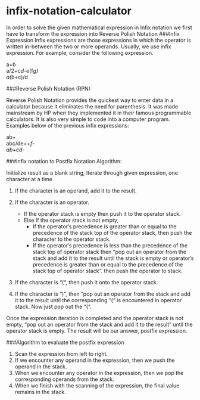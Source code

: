 # infix-notation-calculator
In order to solve the given mathematical expression in Infix notation we first have to transform the expression into Reverse Polish Notation
###Infix Expression
Infix expressions are those expressions in which the operator is written in-between the two or more operands. Usually, we use infix expression. For example, consider the following expression.

a+b  
a/2+c*d-e*(f*g)  
a*(b+c)/d  

###Reverse Polish Notation (RPN)

Reverse Polish Notation provides the quickest way to enter data in a calculator because it eliminates the need for parenthesis. It was made mainstream by HP when they implemented it in their famous programmable calculators. It is also very simple to code into a computer program.
Examples below of the previous infix expressions:

ab+  
abc/de+*+f-  
ab+cd-*

###Infix notation to Postfix Notation Algorithm:

Initialize result as a blank string, Iterate through given expression, one character at a time


1. If the character is an operand, add it to the result.
2. If the character is an operator.
   - If the operator stack is empty then push it to the operator stack.
   - Else If the operator stack is not empty,
       - If the operator’s precedence is greater than or equal to the precedence of the stack top of the operator stack, then push the character to the operator stack.
       - If the operator’s precedence is less than the precedence of the stack top of operator stack then “pop out an operator from the stack and add it to the result until the stack is empty or operator’s precedence is greater than or equal to the precedence of the stack top of operator stack“. then push the operator to stack.

3. If the character is “(“, then push it onto the operator stack.
4. If the character is “)”, then “pop out an operator from the stack and add it to the result until the corresponding “(“ is encountered in operator stack. Now just pop out the “(“.

Once the expression iteration is completed and the operator stack is not empty, “pop out an operator from the stack and add it to the result” until the operator stack is empty.  The result will be our answer, postfix expression.

###Algorithm to evaluate the postfix expression

1. Scan the expression from left to right.
2. If we encounter any operand in the expression, then we push the operand in the stack.
3. When we encounter any operator in the expression, then we pop the corresponding operands from the stack.
4. When we finish with the scanning of the expression, the final value remains in the stack.
